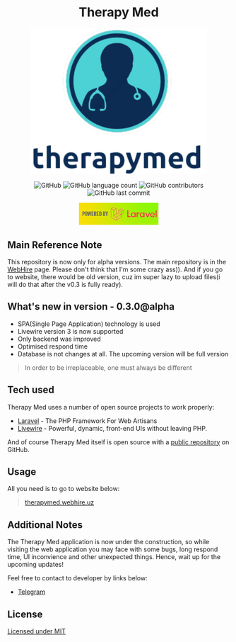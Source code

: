 ﻿
<h1 align="center"> Therapy Med </h1>
<p align="center"><a href="https://github.com/webhire/therapymed" target="_blank"><img src="https://github.com/webhire/therapymed/blob/main/public/assets/img/main.png?raw=true" width="400"></a></p>

<p align="center">
<img alt="GitHub" src="https://img.shields.io/github/license/WebHire/therapymed?logo=github">
<img alt="GitHub language count" src="https://img.shields.io/github/languages/count/erkinov-wtf/tmed">
<img alt="GitHub contributors" src="https://img.shields.io/github/contributors/webhire/therapymed">
<img alt="GitHub last commit" src="https://img.shields.io/github/last-commit/erkinov-wtf/tmed?label=Last%20Commit">
</p>

<p align="center"><img src="https://github.com/webhire/therapymed/blob/main/public/assets/img/logo.png?raw=true"></p>


## Main Reference Note

This repository is now only for alpha versions. The main repository is in the [WebHire](https://github.com/webhire/) page. Please don't think that I'm some crazy ass)). And if you go to website, there would be old version, cuz im super lazy to upload files(i will do that after the v0.3 is fully ready).

## What's new in version - 0.3.0@alpha

- SPA(Single Page Application) technology is used
- Livewire version 3 is now supported 
- Only backend was improved 
- Optimised respond time
- Database is not changes at all. The upcoming version will be full version

> In order to be irreplaceable, one must always be different

## Tech used

Therapy Med uses a number of open source projects to work properly:

- [Laravel](https://laravel.com) - The PHP Framework For Web Artisans
- [Livewire](https://livewire.laravel.com/) - Powerful, dynamic, front-end UIs without leaving PHP.


And of course Therapy Med itself is open source with a [public repository](https://github.com/erkinov-wtf/tmed)
on GitHub.

## Usage
All you need is to go to website below:
> [therapymed.webhire.uz](http://therapymed.webhire.uz)

## Additional Notes

The Therapy Med application is now under the construction, so while visiting the web application you may face with some bugs, long respond time, UI inconvience and other unexpected things. Hence, wait up for the upcoming updates!

Feel free to contact to developer by links below:
- [Telegram](https://t.me/erkinov_wiz)

## License

[Licensed under MIT](https://github.com/webhire/therapymed/blob/main/LICENSE)
